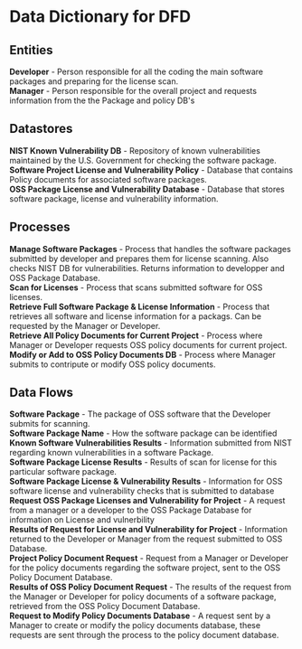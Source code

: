 
# Data Dictionary for DFD

## Entities
**Developer** - Person responsible for all the coding the main software packages and preparing for the license scan.    
**Manager** - Person responsible for the overall project and requests information from the the Package and policy DB's

## Datastores
**NIST Known Vulnerability DB** - Repository of known vulnerabilities maintained by the U.S. Government for checking the software package.  
**Software Project License and Vulnerability Policy** - Database that contains Policy documents for associated software packages.    
**OSS Package License and Vulnerability Database** - Database that stores software package, license and vulnerability information.    

## Processes
**Manage Software Packages** - Process that handles the software packages submitted by developer and prepares them for license scanning. Also checks NIST DB for vulnerabilities. Returns information to developper and OSS Package Database.  
**Scan for Licenses** - Process that scans submitted software for OSS licenses.  
**Retrieve Full Software Package & License Information** - Process that retrieves all software and license information for a packags. Can be requested by the Manager or Developer.   
**Retrieve All Policy Documents for Current Project** - Process where Manager or Developer requests OSS policy documents for current project.    
**Modify or Add to OSS Policy Documents DB** - Process where Manager submits to contripute or modify OSS policy documents.    
 
## Data Flows
**Software Package** - The package of OSS software that the Developer submits for scanning.  
**Software Package Name** - How the software package can be identified  
**Known Software Vulnerabilities Results** - Information submitted from NIST regarding known vulnerabilities in a software Package.  
**Software Package License Results** - Results of scan for license for this particular software package.  
**Software Package License & Vulnerability Results** - Information for OSS software license and vulnerability checks that is submitted to database  
**Request OSS Package Licenses and Vulnerability for Project** - A request from a manager or a developer to the OSS Package Database for information on License and vulnerbility  
**Results of Request for License and Vulnerability for Project** - Information returned to the Developer or Manager from the request submitted to OSS Database.  
**Project Policy Document Request** - Request from a Manager or Developer for the policy documents regarding the software project, sent to the OSS Policy Document Database.  
**Results of OSS Policy Document Request** - The results of the request from the Manager or Developer for policy documents of a software package, retrieved from the OSS Policy Document Database.  
**Request to Modify Policy Documents Database** - A request sent by a Manager to create or modify the policy documents database, these requests are sent through the process to the policy document database.
